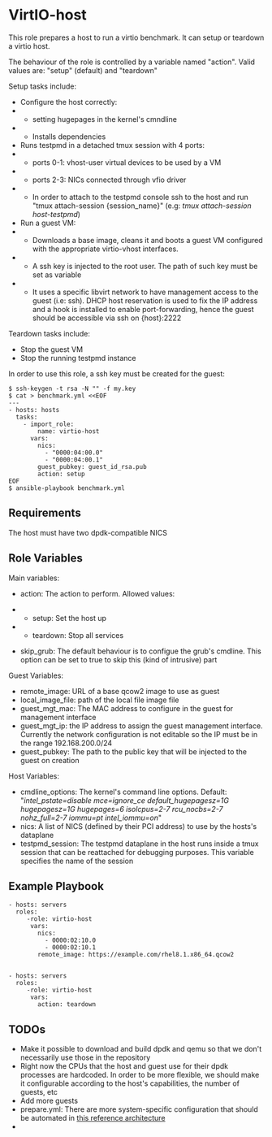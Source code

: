 VirtIO-host
==========

This role prepares a host to run a virtio benchmark.
It can setup or teardown a virtio host.

The behaviour of the role is controlled by a variable named "action". Valid values are: "setup" (default) and "teardown"

Setup tasks include:

 - Configure the host correctly:
 -  - setting hugepages in the kernel's cmndline
 -  - Installs dependencies
 - Runs testpmd in a detached tmux session with 4 ports:
 - - ports 0-1: vhost-user virtual devices to be used by a VM
 - - ports 2-3: NICs connected through vfio driver
 - - In order to attach to the testpmd console ssh to the host and run "tmux attach-session {session_name}" (e.g: *tmux attach-session host-testpmd*)
 - Run a guest VM:
 - - Downloads a base image, cleans it and boots a guest VM configured with the
appropriate virtio-vhost interfaces.
 - - A ssh key is injected to the root user. The path of such key must be set as variable
 - - It uses a specific libvirt network to have management access to the guest (i.e: ssh).
DHCP host reservation is used to fix the IP address and a hook is installed to enable port-forwarding, hence the guest should be accessible via ssh on {host}:2222

Teardown tasks include:

 - Stop the guest VM
 - Stop the running testpmd instance

In order to use this role, a ssh key must be created for the guest:

    $ ssh-keygen -t rsa -N "" -f my.key
    $ cat > benchmark.yml <<EOF
    ---
    - hosts: hosts
      tasks:
        - import_role:
            name: virtio-host
          vars:
            nics:
              - "0000:04:00.0"
              - "0000:04:00.1"
            guest_pubkey: guest_id_rsa.pub
            action: setup
    EOF
    $ ansible-playbook benchmark.yml


Requirements
------------

The host must have two dpdk-compatible NICS

Role Variables
--------------

Main variables:

* action: The action to perform. Allowed values:
* * setup: Set the host up
* * teardown: Stop all services

* skip_grub: The default behaviour is to configue the grub's cmdline.
This option can be set to true to skip this (kind of intrusive) part

Guest Variables:

* remote_image: URL of a base qcow2 image to use as guest
* local_image_file: path of the local file image file
* guest_mgt_mac: The MAC address to configure in the guest for management interface
* guest_mgt_ip: the IP address to assign the guest management interface.
Currently the network configuration is not editable so the IP must be in the range 192.168.200.0/24
* guest_pubkey: The path to the public key that will be injected to the guest on creation

Host Variables:

* cmdline_options: The kernel's command line options. Default:
"*intel_pstate=disable mce=ignore_ce default_hugepagesz=1G hugepagesz=1G hugepages=6 isolcpus=2-7 rcu_nocbs=2-7 nohz_full=2-7 iommu=pt intel_iommu=on*"
* nics: A list of NICS (defined by their PCI address) to use by the hosts's dataplane
* testpmd_session: The testpmd dataplane in the host runs inside a tmux session that can
be reattached for debugging purposes. This variable specifies the name of the session



Example Playbook
----------------

    - hosts: servers
      roles:
         -role: virtio-host
          vars:
            nics:
              - 0000:02:10.0
              - 0000:02:10.1
            remote_image: https://example.com/rhel8.1.x86_64.qcow2


    - hosts: servers
      roles:
         -role: virtio-host
          vars:
            action: teardown


TODOs
------------------

* Make it possible to download and build dpdk and qemu so that we don't necessarily use those in the repository
* Right now the CPUs that the host and guest use for their dpdk processes are hardcoded. In order to be more flexible, we should make it configurable according to the host's capabilities, the number of guests, etc
* Add more guests
* prepare.yml: There are more system-specific configuration that should be automated in  [this reference architecture](http://doc.dpdk.org/guides/howto/pvp_reference_benchmark.html)
* 
